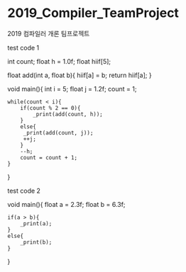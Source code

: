 # 2019_Compiler_TeamProject
2019 컴파일러 개론 팀프로젝트

test code 1

int count;
float h = 1.0f;
float hiif[5];

float add(int a, float b){
	hiif[a] = b;
	return hiif[a];
}

void main(){
	int i = 5;
	float j = 1.2f;
	count = 1;
	
	while(count < i){
		if(count % 2 == 0){
			_print(add(count, h));
		}
		else{
         _print(add(count, j));
         ++j;
      	}
		--h;
		count = count + 1;
	}
}

test code 2

void main(){
	float a = 2.3f;
	float b = 6.3f;
	
	if(a > b){
		_print(a);
	}
	else{
		_print(b);
	}
}
